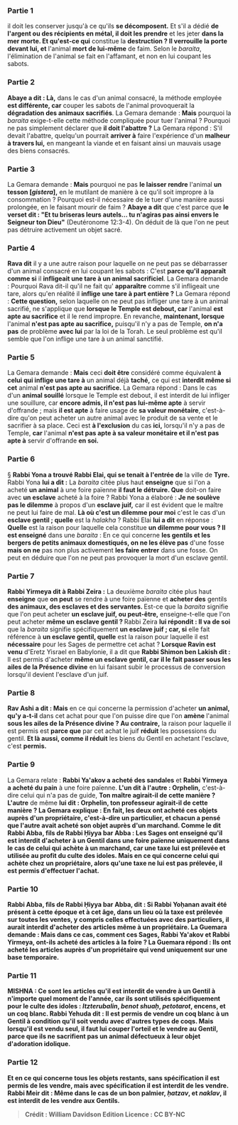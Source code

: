 
### Partie 1
il doit les conserver jusqu'à ce qu'ils <b>se décomposent.</b> Et s'il a dédié <b>de l'argent ou des récipients en métal, il doit les prendre</b> et les jeter <b>dans la mer morte. Et qu'est-ce qui</b> constitue la <b>destruction ? Il verrouille la porte devant lui, et</b> l'animal <b>mort de lui-même</b> de faim. Selon le <i>baraita</i>, l'élimination de l'animal se fait en l'affamant, et non en lui coupant les sabots.

### Partie 2
<b>Abaye a dit : Là,</b> dans le cas d'un animal consacré, la méthode employée <b>est différente, car</b> couper les sabots de l'animal provoquerait la <b>dégradation des animaux sacrifiés</b>. La Gemara demande : <b>Mais</b> pourquoi la <i>baraita</i> exige-t-elle cette méthode compliquée pour tuer l'animal ? Pourquoi ne pas simplement déclarer que <b>il doit l'abattre ?</b> La Gemara répond : S'il devait l'abattre, quelqu'un pourrait <b>arriver à</b> faire l'expérience d'un <b>malheur à travers lui,</b> en mangeant la viande et en faisant ainsi un mauvais usage des biens consacrés.

### Partie 3
La Gemara demande : <b>Mais</b> pourquoi ne pas <b>le laisser rendre</b> l'animal <b>un tesson [<i>gistera</i>],</b> en le mutilant de manière à ce qu'il soit impropre à la consommation ? Pourquoi est-il nécessaire de le tuer d'une manière aussi prolongée, en le faisant mourir de faim ? <b>Abaye a dit</b> que c'est parce que <b>le verset dit : "Et tu briseras leurs autels... tu n'agiras pas ainsi envers le Seigneur ton Dieu"</b> (Deutéronome 12:3-4). On déduit de là que l'on ne peut pas détruire activement un objet sacré.

### Partie 4
<b>Rava dit</b> il y a une autre raison pour laquelle on ne peut pas se débarrasser d'un animal consacré en lui coupant les sabots : C'est <b>parce qu'il apparaît comme si</b> il <b>infligeait une tare à un animal sacrificiel</b>. La Gemara demande : Pourquoi Rava dit-il qu'il ne fait qu' <b>apparaître</b> comme s'il infligeait une tare, alors qu'en réalité il <b>inflige</b> <b>une tare à part entière ?</b> La Gemara répond : <b>Cette question,</b> selon laquelle on ne peut pas infliger une tare à un animal sacrifié, ne s'applique que <b>lorsque le Temple est debout, car</b> l'animal <b>est apte au sacrifice</b> et il le rend impropre. En revanche, <b>maintenant, lorsque</b> l'animal <b>n'est pas apte au sacrifice,</b> puisqu'il n'y a pas de Temple, <b>on n'a pas</b> de problème <b>avec lui</b> par la loi de la Torah. Le seul problème est qu'il semble que l'on inflige une tare à un animal sanctifié.

### Partie 5
La Gemara demande : <b>Mais</b> ceci <b>doit être</b> considéré comme équivalent <b>à celui qui inflige une tare à</b> un animal déjà <b>taché,</b> ce qui est <b>interdit même si cet</b> animal <b>n'est pas apte au sacrifice.</b> La Gemara répond : Dans le cas d'un <b>animal souillé</b> lorsque le Temple est debout, il est interdit de lui infliger une souillure, car <b>encore admis, il n'est pas lui-même apte</b> à servir d'offrande ; mais <b>il est apte</b> à faire usage de <b>sa valeur monétaire</b>, c'est-à-dire qu'on peut acheter un autre animal avec le produit de sa vente et le sacrifier à sa place. Ceci est <b>à l'exclusion</b> du cas <b>ici,</b> lorsqu'il n'y a pas de Temple, <b>car</b> l'animal <b>n'est pas apte à sa valeur monétaire et il n'est pas apte à</b> servir d'offrande <b>en soi.</b>

### Partie 6
§ <b>Rabbi Yona a trouvé Rabbi Elai, qui se tenait à l'entrée de</b> la ville de <b>Tyre.</b> Rabbi Yona <b>lui a dit :</b> La <i>baraita</i> citée plus haut <b>enseigne</b> que si l'on a acheté <b>un animal</b> à une foire païenne <b>il faut le détruire. Que</b> doit-on faire avec <b>un esclave</b> acheté à la foire ? Rabbi Yona a élaboré : <b>Je ne soulève pas le dilemme</b> à propos d'un <b>esclave juif,</b> car il est évident que le maître ne peut lui faire de mal. <b>Là où c'est un dilemme pour moi</b> c'est le cas d'un <b>esclave gentil ; quelle</b> est la <i>halakha</i> ? Rabbi Elai <b>lui a dit</b> en réponse : <b>Quelle</b> est la raison pour laquelle cela constitue <b>un dilemme pour vous ? Il est enseigné</b> dans une <i>baraita</i> : En ce qui concerne <b>les gentils et les bergers de petits animaux domestiqués, on ne les élève pas</b> d'une fosse <b>mais on ne</b> pas non plus activement <b>les faire entrer</b> dans une fosse. On peut en déduire que l'on ne peut pas provoquer la mort d'un esclave gentil.

### Partie 7
<b>Rabbi Yirmeya dit à Rabbi Zeira :</b> La deuxième <i>baraita</i> citée plus haut <b>enseigne</b> que <b>on peut</b> se rendre à une foire païenne et <b>acheter des</b> gentils <b>des animaux, des esclaves et des servantes. </b> Est-ce que la <i>baraita</i> signifie que l'on peut acheter <b>un esclave juif, ou peut-être,</b> enseigne-t-elle que l'on peut acheter <b>même un esclave gentil ? </b> Rabbi Zeira <b>lui répondit : Il va de soi</b> que la <i>baraita</i> signifie spécifiquement <b>un esclave juif ; car, si</b> elle fait référence à <b>un esclave gentil, quelle</b> est la raison pour laquelle il est <b>nécessaire</b> pour les Sages de permettre cet achat ? <b>Lorsque Ravin est venu</b> d'Eretz Yisrael en Babylonie, il a dit que <b>Rabbi Shimon ben Lakish dit :</b> Il est permis d'acheter <b>même un esclave gentil, car il le fait passer sous les ailes de la Présence divine</b> en lui faisant subir le processus de conversion lorsqu'il devient l'esclave d'un juif.

### Partie 8
<b>Rav Ashi a dit : Mais</b> en ce qui concerne la permission d'acheter <b>un animal, qu'y a-t-il</b> dans cet achat pour que l'on puisse dire que l'on <b>amène</b> l'animal <b>sous les ailes de la Présence divine ? Au contraire,</b> la raison pour laquelle il est permis est <b>parce que</b> par cet achat le juif <b>réduit</b> les possessions du gentil. <b>Et là aussi, comme il réduit</b> les biens du Gentil en achetant l'esclave, c'est <b>permis.</b>

### Partie 9
La Gemara relate : <b>Rabbi Ya'akov a acheté des sandales</b> et <b>Rabbi Yirmeya a acheté du pain</b> à une foire païenne. <b>L'un dit à l'autre : Orphelin,</b> c'est-à-dire celui qui n'a pas de guide, <b>Ton maître agirait-il de cette manière ? L'autre</b> de même <b>lui dit : Orphelin, ton professeur agirait-il de cette manière ? La Gemara explique : En fait, <b>les deux ont acheté</b> ces objets <b>auprès d'un propriétaire,</b> c'est-à-dire un particulier, <b>et chacun a pensé</b> que <b>l'autre</b> avait <b>acheté</b> son objet <b>auprès d'un marchand. Comme le dit Rabbi Abba, fils de Rabbi Ḥiyya bar Abba :</b> Les Sages <b>ont enseigné</b> qu'il est interdit d'acheter à un Gentil dans une foire païenne <b>uniquement</b> dans le cas <b>de celui qui achète à un marchand, car une taxe lui est prélevée</b> et utilisée au profit du culte des idoles. <b>Mais en ce qui concerne celui qui achète chez un propriétaire, alors qu'une taxe ne lui est pas prélevée,</b> il est <b>permis</b> d'effectuer l'achat.

### Partie 10
<b>Rabbi Abba, fils de Rabbi Ḥiyya bar Abba, dit : Si Rabbi Yoḥanan avait été</b> présent <b>à cette époque</b> et à cet âge, <b>dans un lieu où la taxe est prélevée</b> sur toutes les ventes, y compris celles effectuées avec des particuliers, <b>il aurait interdit</b> d'acheter des articles <b>même à un propriétaire.</b> La Guemara demande : <b>Mais</b> dans ce cas, <b>comment ces Sages, Rabbi Ya'akov et Rabbi Yirmeya, ont-ils <b>acheté</b> des articles à la foire ? La Guemara répond : <b>Ils ont acheté</b> les articles <b>auprès d'un propriétaire</b> qui vend uniquement sur <b>une base temporaire</b>.

### Partie 11
<strong>MISHNA :</strong> <b>Ce sont les articles qu'il est</b> interdit de vendre à un Gentil</b> à n'importe quel moment de l'année, car ils sont utilisés spécifiquement pour le culte des idoles : <b><i>Itzterubalin</i>, <i>benot shuaḥ</i>, <i>petotarot</i>, encens, et un coq blanc. Rabbi Yehuda dit :</b> Il est <b>permis de vendre un coq blanc à</b> un Gentil à condition qu'il soit vendu <b>avec</b> d'autres types de <b>coqs. Mais lorsqu'il est</b> vendu <b>seul, il faut</b> lui <b>couper l'orteil et le vendre</b> au Gentil, <b>parce que</b> ils <b>ne sacrifient pas un animal défectueux</b> <b>à</b> leur objet d'adoration <b>idolique.</b>

### Partie 12
<b>Et</b> en ce qui concerne <b>tous les objets restants, sans spécification</b> il est <b>permis</b> de les vendre, <b>mais</b> avec <b>spécification</b> il est <b>interdit</b> de les vendre. <b>Rabbi Meir dit : Même</b> dans le cas de <b>un bon palmier, <i>ḥatzav</i>, et <i>naklav</i>,</b> il est <b>interdit de les vendre</b> <b>aux Gentils.</b>

>Crédit : William Davidson Edition
>Licence : CC BY-NC